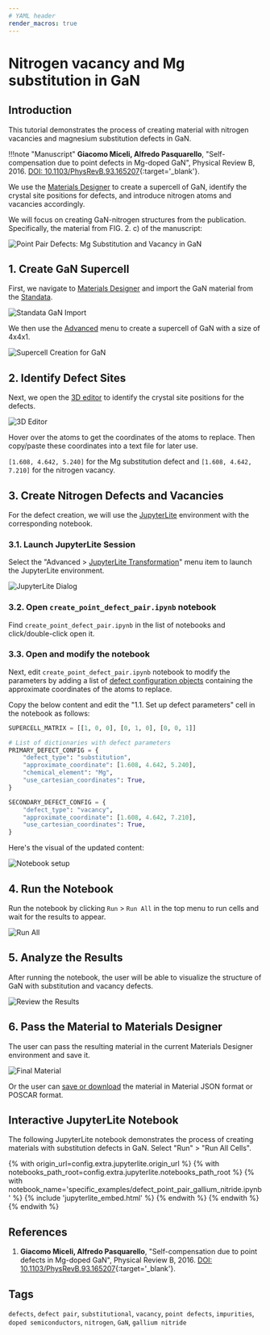 ```yaml
---
# YAML header
render_macros: true
---
```


# Nitrogen vacancy and Mg substitution in GaN

## Introduction

This tutorial demonstrates the process of creating material with nitrogen vacancies and magnesium substitution defects in GaN.


!!!note "Manuscript"
    **Giacomo Miceli, Alfredo Pasquarello**,
    "Self-compensation due to point defects in Mg-doped GaN", Physical Review B, 2016.
    [DOI: 10.1103/PhysRevB.93.165207](https://journals.aps.org/prb/abstract/10.1103/PhysRevB.93.165207){:target='_blank'}.

We use the [Materials Designer](../../../materials-designer/overview.md) to create a supercell of GaN, identify the crystal site positions for defects, and introduce nitrogen atoms and vacancies accordingly.

We will focus on creating GaN-nitrogen structures from the publication.
Specifically, the material from FIG. 2. c) of the manuscript: 


![Point Pair Defects: Mg Substitution and Vacancy in GaN](/images/tutorials/materials/defects/defect_point_pair_gallium_nitride/0-figure-from-manuscript.webp "Point Defect Pair: Substitution, Vacancy in GaN, FIG. 2.")


## 1. Create GaN Supercell

First, we navigate to [Materials Designer](../../../materials-designer/overview.md) and import the GaN material from the [Standata](../../../materials-designer/header-menu/input-output/standata-import.md).

![Standata GaN Import](/images/tutorials/materials/defects/defect_point_pair_gallium_nitride/1-standata-GaN.webp "Standata GaN Import")

We then use the [Advanced](../../../materials-designer/header-menu/advanced/supercell.md) menu to create a supercell of GaN with a size of 4x4x1.

![Supercell Creation for GaN](/images/tutorials/materials/defects/defect_point_pair_gallium_nitride/2-advanced-supercell.webp "Supercell GaN")

## 2. Identify Defect Sites

Next, we open the [3D editor](../../../materials-designer/3d-editor.md) to identify the crystal site positions for the defects.

![3D Editor](/images/tutorials/materials/defects/defect_point_pair_gallium_nitride/4-threejs-editor-coordinates.webp "3D Editor")

Hover over the atoms to get the coordinates of the atoms to replace. Then copy/paste these coordinates into a text file for later use.

`[1.608, 4.642, 5.240]` for the Mg substitution defect and `[1.608, 4.642, 7.210]` for the nitrogen vacancy.

## 3. Create Nitrogen Defects and Vacancies

For the defect creation, we will use the [JupyterLite](../../../jupyterlite/overview.md) environment with the corresponding notebook.

### 3.1. Launch JupyterLite Session

Select the "Advanced > [JupyterLite Transformation](../../../materials-designer/header-menu/advanced/jupyterlite-dialog.md)" menu item to launch the JupyterLite environment.

![JupyterLite Dialog](/images/jupyterlite/md-advanced-jl.webp "JupyterLite Dialog")

### 3.2. Open `create_point_defect_pair.ipynb` notebook

Find `create_point_defect_pair.ipynb` in the list of notebooks and click/double-click open it.

### 3.3. Open and modify the notebook

Next, edit `create_point_defect_pair.ipynb` notebook to modify the parameters by adding a list of [defect configuration objects](https://github.com/Exabyte-io/made/blob/3d938b4d91a31323dca7a02acb12b646dbb26634/src/py/mat3ra/made/tools/build/defect/configuration.py#L257) containing the approximate coordinates of the atoms to replace.

Copy the below content and edit the "1.1. Set up defect parameters" cell in the notebook as follows:

```python
SUPERCELL_MATRIX = [[1, 0, 0], [0, 1, 0], [0, 0, 1]]

# List of dictionaries with defect parameters
PRIMARY_DEFECT_CONFIG = {
    "defect_type": "substitution",
    "approximate_coordinate": [1.608, 4.642, 5.240],
    "chemical_element": "Mg",
    "use_cartesian_coordinates": True,
}

SECONDARY_DEFECT_CONFIG = {
    "defect_type": "vacancy",
    "approximate_coordinate": [1.608, 4.642, 7.210],
    "use_cartesian_coordinates": True,
}
```

Here's the visual of the updated content:

![Notebook setup](/images/tutorials/materials/defects/defect_point_pair_gallium_nitride/5-jl-setup.webp "Notebook setup")

## 4. Run the Notebook

Run the notebook by clicking `Run` > `Run All` in the top menu to run cells and wait for the results to appear.

![Run All](/images/jupyterlite/run-all.webp "Run All")

## 5. Analyze the Results

After running the notebook, the user will be able to visualize the structure of GaN with substitution and vacancy defects.

![Review the Results](/images/tutorials/materials/defects/defect_point_pair_gallium_nitride/6-jl-result-preview.webp "Review the Results")

## 6. Pass the Material to Materials Designer

The user can pass the resulting material in the current Materials Designer environment and save it.

![Final Material](/images/tutorials/materials/defects/defect_point_pair_gallium_nitride/7-wave-result.webp "Vacancy and Mg Substitution in GaN")

Or the user can [save or download](../../../materials-designer/header-menu/input-output.md) the material in Material JSON format or POSCAR format.


## Interactive JupyterLite Notebook

The following JupyterLite notebook demonstrates the process of creating materials with substitution defects in GaN. Select "Run" > "Run All Cells".

{% with origin_url=config.extra.jupyterlite.origin_url %}
{% with notebooks_path_root=config.extra.jupyterlite.notebooks_path_root %}
{% with notebook_name='specific_examples/defect_point_pair_gallium_nitride.ipynb' %}
{% include 'jupyterlite_embed.html' %}
{% endwith %}
{% endwith %}
{% endwith %}

## References

1. **Giacomo Miceli, Alfredo Pasquarello**,
   "Self-compensation due to point defects in Mg-doped GaN", Physical Review B, 2016.
   [DOI: 10.1103/PhysRevB.93.165207](https://journals.aps.org/prb/abstract/10.1103/PhysRevB.93.165207){:target='_blank'}.

## Tags

`defects`, `defect pair`, `substitutional`, `vacancy`, `point defects`, `impurities`, `doped semiconductors`,  `nitrogen`, `GaN`, `gallium nitride`
